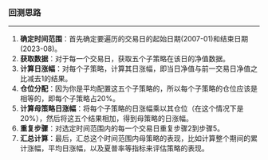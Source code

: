 ###                                                回测思路

***



1. **确定时间范围**：首先确定要遍历的交易日的起始日期(2007-01)和结束日期(2023-08)。
2. **获取数据**：对于每一个交易日，获取五个子策略在该日的净值数据。
3. **计算日涨幅**：对每个子策略，计算其日涨幅，即当日净值与前一交易日净值之比减去1的结果。
4. **仓位分配**：因为你是平均配置这五个子策略的，所以每个子策略的仓位应该是相等的，即每个子策略占20%。
5. **计算母策略日涨幅**：将每个子策略的日涨幅乘以其仓位（在这个情况下是20%），然后将这五个结果相加，得到母策略的日涨幅。
6. **重复步骤**：对选定时间范围内的每一个交易日重复步骤2到步骤5。
7. **汇总计算**：最后，汇总这个时间范围内母策略的表现，比如计算整个期间的累计涨幅，平均日涨幅，以及夏普率等指标来评估策略的表现。


